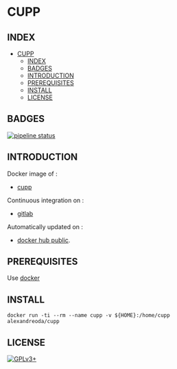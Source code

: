 # CUPP


## INDEX

- [CUPP](#cupp)
  - [INDEX](#index)
  - [BADGES](#badges)
  - [INTRODUCTION](#introduction)
  - [PREREQUISITES](#prerequisites)
  - [INSTALL](#install)
  - [LICENSE](#license)

## BADGES

[![pipeline status](https://gitlab.com/oda-alexandre/cupp/badges/master/pipeline.svg)](https://gitlab.com/oda-alexandre/cupp/commits/master)

## INTRODUCTION

Docker image of :

- [cupp](https://github.com/Mebus/cupp)

Continuous integration on :

- [gitlab](https://gitlab.com/oda-alexandre/cupp/pipelines)

Automatically updated on :

- [docker hub public](https://hub.docker.com/r/alexandreoda/cupp/).

## PREREQUISITES

Use [docker](https://www.docker.com)

## INSTALL

```docker run -ti --rm --name cupp -v ${HOME}:/home/cupp alexandreoda/cupp```

## LICENSE

[![GPLv3+](http://gplv3.fsf.org/gplv3-127x51.png)](https://gitlab.com/oda-alexandre/cupp/blob/master/LICENSE)
